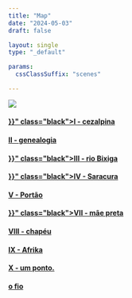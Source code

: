 ```yaml
---
title: "Map"
date: "2024-05-03"
draft: false

layout: single
type: "_default"

params:
  cssClassSuffix: "scenes"

---
```


<img src="/images/14_bixiga_contructions.png" id="map">
<div id="map_menu">
  <h4><a href="{{< ref "map-bix/chapters/i-cezalpina/scene1.md" >}}" class="black">I - cezalpina</a></h4>
     <h4><a href=".." class="black">II - genealogia</a></h4>
    <h4><a href="{{< ref "map-bix/chapters/iii-rioBixiga/scene1.md" >}}" class="black">III - rio Bixiga</a></h4>
     <h4><a href="{{< ref "map-bix/chapters/iv-saracura/scene1.md" >}}" class="black">IV - Saracura</a></h4>
     <h4><a href=".." class="black">V - Portão</a></h4>
     <h4><a href="{{< ref "map-bix/chapters/vii-mae_preta/scene1.md" >}}" class="black">VII - mãe preta</a></h4>
     <h4><a href=".." class="black">VIII - chapéu</a></h4>
     <h4><a href=".." class="black">IX - Afrika</a></h4>
     <h4><a href=".." class="black">X - um ponto.</a></h4>
     <h4><a href=".." class="black">o fio</a></h4>
</div>

<script src="/js/map.js" type="module"></script>
